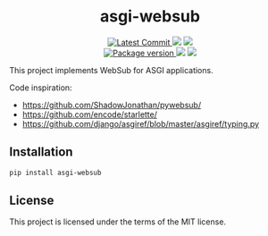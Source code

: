 <h1 align="center">
    <strong>asgi-websub</strong>
</h1>
<p align="center">
    <a href="https://github.com/Kludex/asgi-websub" target="_blank">
        <img src="https://img.shields.io/github/last-commit/Kludex/asgi-websub" alt="Latest Commit">
    </a>
        <img src="https://img.shields.io/github/workflow/status/Kludex/asgi-websub/Test">
        <img src="https://img.shields.io/codecov/c/github/Kludex/asgi-websub">
    <br />
    <a href="https://pypi.org/project/asgi-websub" target="_blank">
        <img src="https://img.shields.io/pypi/v/asgi-websub" alt="Package version">
    </a>
    <img src="https://img.shields.io/pypi/pyversions/asgi-websub">
    <img src="https://img.shields.io/github/license/Kludex/asgi-websub">
</p>

This project implements WebSub for ASGI applications.

Code inspiration:
- https://github.com/ShadowJonathan/pywebsub/
- https://github.com/encode/starlette/
- https://github.com/django/asgiref/blob/master/asgiref/typing.py

## Installation

``` bash
pip install asgi-websub
```

## License

This project is licensed under the terms of the MIT license.
